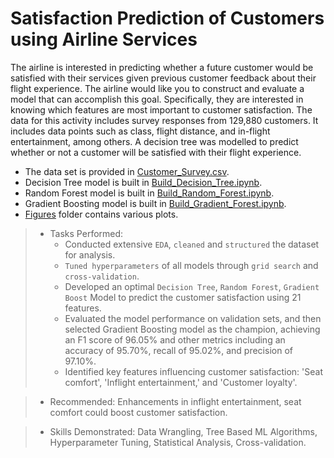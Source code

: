 # Satisfaction Prediction of Customers using Airline Services
The airline is interested in predicting whether a future customer would be satisfied with their services given previous customer feedback about their flight experience. The airline would like you to construct and evaluate a model that can accomplish this goal. Specifically, they are interested in knowing which features are most important to customer satisfaction. The data for this activity includes survey responses from 129,880 customers. It includes data points such as class, flight distance, and in-flight entertainment, among others. A decision tree was modelled to predict whether or not a customer will be satisfied with their flight experience.

* The data set is provided in [Customer_Survey.csv](Customer_Survey.csv).<br>
* Decision Tree model is built in [Build_Decision_Tree.ipynb](Build_Decision_Tree.ipynb).<br>
* Random Forest model is built in [Build_Random_Forest.ipynb](Build_Random_Forest.ipynb).<br>
* Gradient Boosting model is built in [Build_Gradient_Forest.ipynb](Build_Gradient_Forest.ipynb).<br>
* [Figures](Figures) folder contains various plots.<br>

> * Tasks Performed:
>   * Conducted extensive `EDA`, `cleaned` and `structured` the dataset for analysis.
>   * `Tuned hyperparameters` of all models through `grid search` and `cross-validation`.
>   * Developed an optimal `Decision Tree`, `Random Forest`, `Gradient Boost` Model to predict the customer satisfaction using 21 features.
>   * Evaluated the model performance on validation sets, and then selected Gradient Boosting model as the champion, achieving an F1 score of 96.05% and other metrics including an accuracy of 95.70%, recall of 95.02%, and precision of 97.10%.
>   * Identified key features influencing customer satisfaction: 'Seat comfort', 'Inflight entertainment,' and 'Customer loyalty'.

> * Recommended: Enhancements in inflight entertainment, seat comfort could boost customer satisfaction.

> * Skills Demonstrated: Data Wrangling, Tree Based ML Algorithms, Hyperparameter Tuning, Statistical Analysis, Cross-validation.
